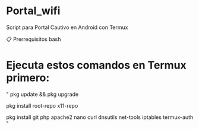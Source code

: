 # Portal_wifi
Script para Portal Cautivo en Android con Termux

📋 Prerrequisitos
bash
# Ejecuta estos comandos en Termux primero:

"
pkg update && pkg upgrade

pkg install root-repo x11-repo

pkg install git php apache2 nano curl dnsutils net-tools iptables termux-auth
"
